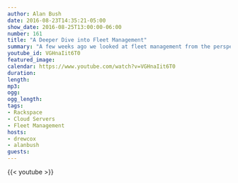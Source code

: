 ```yaml
---
author: Alan Bush
date: 2016-08-23T14:35:21-05:00
show_date: 2016-08-25T13:00:00-06:00
number: 161
title: "A Deeper Dive into Fleet Management"
summary: "A few weeks ago we looked at fleet management from the perspective of how our processes impact customers. Now we're taking a deeper look at Fleet Management with the folks who run much of our cloud infrastructure. "
youtube_id: VGHnaIit6T0
featured_image: 
calendar: https://www.youtube.com/watch?v=VGHnaIit6T0
duration:
length:
mp3:
ogg:
ogg_length:
tags:
- Rackspace
- Cloud Servers
- Fleet Management
hosts:
- drewcox
- alanbush
guests:
---
```


<!--more-->

{{< youtube >}}
